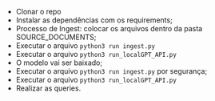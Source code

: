 - Clonar o repo
- Instalar as dependências com os requirements;
- Processo de Ingest: colocar os arquivos dentro da pasta SOURCE_DOCUMENTS;
- Executar o arquivo `python3 run ingest.py`
- Executar o arquivo `python3 run_localGPT_API.py`
- O modelo vai ser baixado;
- Executar o arquivo `python3 run ingest.py` por segurança;
- Executar o arquivo `python3 run_localGPT_API.py`
- Realizar as queries.

